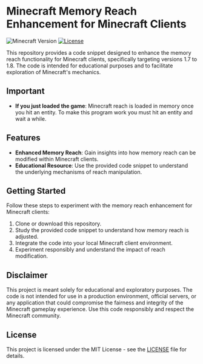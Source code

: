 # Minecraft Memory Reach Enhancement for Minecraft Clients

![Minecraft Version](https://img.shields.io/badge/Minecraft-1.7%20to%201.8-green)
[![License](https://img.shields.io/badge/License-MIT-blue.svg)](LICENSE)

This repository provides a code snippet designed to enhance the memory reach functionality for Minecraft clients, specifically targeting versions 1.7 to 1.8. The code is intended for educational purposes and to facilitate exploration of Minecraft's mechanics.

## Important
- **If you just loaded the game**: Minecraft reach is loaded in memory once you hit an entity. To make this program work you must hit an entity and wait a while.

## Features

- **Enhanced Memory Reach**: Gain insights into how memory reach can be modified within Minecraft clients.
- **Educational Resource**: Use the provided code snippet to understand the underlying mechanisms of reach manipulation.

## Getting Started

Follow these steps to experiment with the memory reach enhancement for Minecraft clients:

1. Clone or download this repository.
2. Study the provided code snippet to understand how memory reach is adjusted.
3. Integrate the code into your local Minecraft client environment.
4. Experiment responsibly and understand the impact of reach modification.

## Disclaimer

This project is meant solely for educational and exploratory purposes. The code is not intended for use in a production environment, official servers, or any application that could compromise the fairness and integrity of the Minecraft gameplay experience. Use this code responsibly and respect the Minecraft community.

## License

This project is licensed under the MIT License - see the [LICENSE](LICENSE) file for details.
